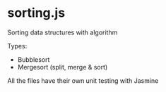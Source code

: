 # sorting.js
Sorting data structures with algorithm

Types:
* Bubblesort
* Mergesort (split, merge & sort)

All the files have their own unit testing with Jasmine

